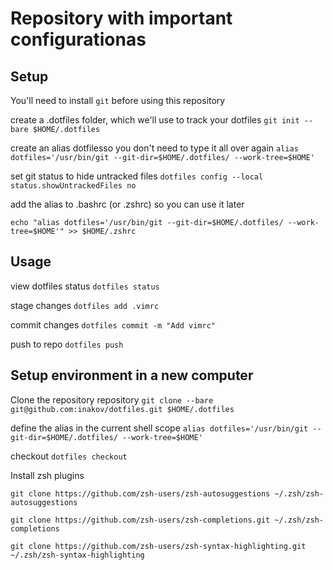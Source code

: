 # Repository with important configurationas

## Setup
You'll need to install `git` before using this repository

create a .dotfiles folder, which we'll use to track your dotfiles
`git init --bare $HOME/.dotfiles`

create an alias dotfilesso you don't need to type it all over again
`alias dotfiles='/usr/bin/git --git-dir=$HOME/.dotfiles/ --work-tree=$HOME'`

set git status to hide untracked files
`dotfiles config --local status.showUntrackedFiles no`

add the alias to .bashrc (or .zshrc) so you can use it later

`echo "alias dotfiles='/usr/bin/git --git-dir=$HOME/.dotfiles/ --work-tree=$HOME'" >> $HOME/.zshrc`

## Usage

view dotfiles status `dotfiles status`

stage changes `dotfiles add .vimrc`

commit changes `dotfiles commit -m "Add vimrc"`

push to repo `dotfiles push`

## Setup environment in a new computer
Clone the repository repository `git clone --bare git@github.com:inakov/dotfiles.git $HOME/.dotfiles`

define the alias in the current shell scope `alias dotfiles='/usr/bin/git --git-dir=$HOME/.dotfiles/ --work-tree=$HOME'`

checkout `dotfiles checkout`

Install zsh plugins

```
git clone https://github.com/zsh-users/zsh-autosuggestions ~/.zsh/zsh-autosuggestions
```

```
git clone https://github.com/zsh-users/zsh-completions.git ~/.zsh/zsh-completions
```

```
git clone https://github.com/zsh-users/zsh-syntax-highlighting.git ~/.zsh/zsh-syntax-highlighting
```
